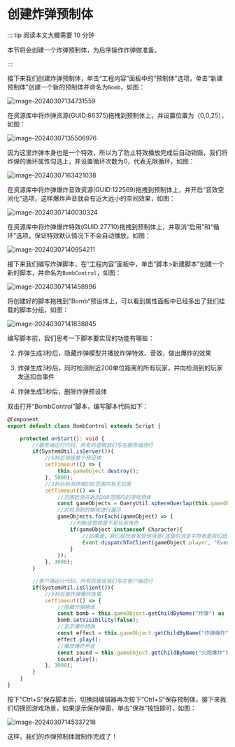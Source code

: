 # 创建炸弹预制体

::: tip 阅读本文大概需要 10 分钟

本节将会创建一个炸弹预制体，为后序操作炸弹做准备。

:::

接下来我们创建炸弹预制体，单击“工程内容”面板中的“预制体”选项，单击“新建预制体”创建一个新的预制体并命名为`Bomb`，如图：

![image-20240307134731559](https://arkimg.ark.online/image-20240307134731559.webp)

在资源库中将炸弹资源(GUID:86375)拖拽到预制体上，并设置位置为（0,0,25），如图：

![image-20240307135506976](https://arkimg.ark.online/image-20240307135506976.webp)

因为这里炸弹本身也是一个特效，所以为了防止特效播放完成后自动销毁，我们将炸弹的循环属性勾选上，并设置循环次数为0，代表无限循环，如图：

![image-20240307163421038](https://arkimg.ark.online/image-20240307163421038.webp)

在资源库中将炸弹爆炸音效资源(GUID:122569)拖拽到预制体上，并开启“音效空间化”选项，这样爆炸声音就会有近大远小的空间效果，如图：

![image-20240307140030324](https://arkimg.ark.online/image-20240307140030324.webp)

在资源库中将炸弹爆炸特效(GUID:27710)拖拽到预制体上，并取消“启用”和“循环”选项，保证特效默认情况下不会自动播放，如图：

![image-20240307140954211](https://arkimg.ark.online/image-20240307140954211.webp)

接下来我们编写炸弹脚本，在“工程内容”面板中，单击“脚本>新建脚本”创建一个新的脚本，并命名为`BombControl`，如图：

![image-20240307141458996](https://arkimg.ark.online/image-20240307141458996.webp)

将创建好的脚本拖拽到”Bomb“预设体上，可以看到属性面板中已经多出了我们挂载的脚本分组，如图：

![image-20240307141838845](https://arkimg.ark.online/image-20240307141838845.webp)

编写脚本前，我们思考一下脚本要实现的功能有哪些：

2. 炸弹生成3秒后，隐藏炸弹模型并播放炸弹特效、音效，做出爆炸的效果

3. 炸弹生成3秒后，同时检测附近200单位距离的所有玩家，并向检测到的玩家发送扣血事件

4. 炸弹生成5秒后，删除炸弹预设体

双击打开“BombControl”脚本，编写脚本代码如下：

```typescript
@Component
export default class BombControl extends Script {

    protected onStart(): void {
        //服务端运行代码，所有的逻辑我们写在服务端进行
        if(SystemUtil.isServer()){
            //5秒后销毁整个预设体
            setTimeout(() => {
                this.gameObject.destroy();
            }, 5000);
            //3秒后检测炸弹200范围内有无玩家
            setTimeout(() => {
                //范围检测并返回200范围内的游戏物体
                const gameObjects = QueryUtil.sphereOverlap(this.gameObject.worldTransform.position, 200);
                //对检测到的物体进行遍历
                gameObjects.forEach((gameObject) => {
                    //判断该物体是不是玩家角色
                    if(gameObject instanceof Character){
                        //如果是，我们给玩家发受伤消息(这里的消息字符串是我们自定义的)
                        Event.dispatchToClient(gameObject.player, "Event_HpChange");
                    }
                });
            }, 3000);
        }

        //客户端运行代码，所有的表现我们写在客户端进行
        if(SystemUtil.isClient()){
            //3秒后做炸弹爆炸效果
            setTimeout(() => {
                //隐藏炸弹物体
                const bomb = this.gameObject.getChildByName("炸弹") as GameObject;
                bomb.setVisibility(false);
                //显示爆炸特效
                const effect = this.gameObject.getChildByName("炸弹爆炸") as Effect;
                effect.play();
                //播放爆炸声音
                const sound = this.gameObject.getChildByName("火炮爆炸") as Sound;
                sound.play();
            }, 3000);
        }
    }
}
```

按下“Ctrl+S”保存脚本后，切换回编辑器再次按下“Ctrl+S”保存预制体，接下来我们切换回游戏场景，如果提示保存弹窗，单击“保存”按钮即可，如图：

![image-20240307145337218](https://arkimg.ark.online/image-20240307145337218.webp)

这样，我们的炸弹预制体就制作完成了！
